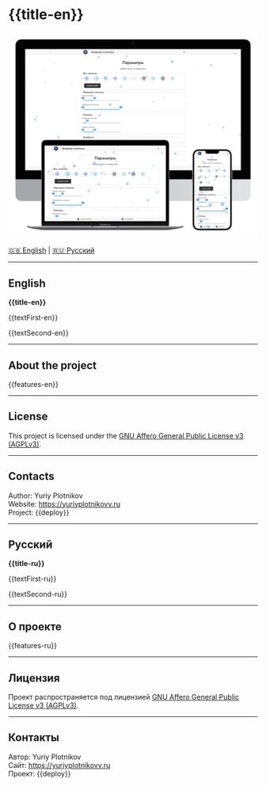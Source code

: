 # {{title-en}}

<img src=".info/poster.webp" alt="Poster" width="600" />

[🇬🇧 English](#english) | [🇷🇺 Русский](#русский)

---

## English

**{{title-en}}**

{{textFirst-en}}

{{textSecond-en}}

---

## About the project

{{features-en}}

---

## License

This project is licensed under the [GNU Affero General Public License v3 (AGPLv3)](https://www.gnu.org/licenses/agpl-3.0.html).

---

## Contacts

Author: Yuriy Plotnikov  
Website: https://yuriyplotnikovv.ru  
Project: {{deploy}}

---

## Русский

**{{title-ru}}**

{{textFirst-ru}}

{{textSecond-ru}}

---

## О проекте

{{features-ru}}

---

## Лицензия

Проект распространяется под лицензией [GNU Affero General Public License v3 (AGPLv3)](https://www.gnu.org/licenses/agpl-3.0.html).

---

## Контакты

Автор: Yuriy Plotnikov  
Сайт: https://yuriyplotnikovv.ru  
Проект: {{deploy}}
